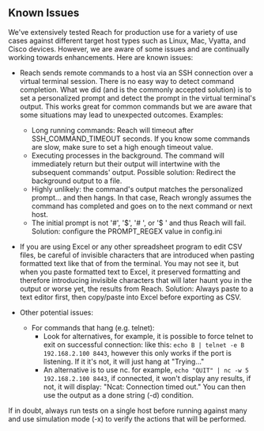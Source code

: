 Known Issues
------------

We've extensively tested Reach for production use for a variety of use cases against different target host
types such as Linux, Mac, Vyatta, and Cisco devices.  However, we are aware of some issues and are continually
working towards enhancements.  Here are known issues:

- Reach sends remote commands to a host via an SSH connection over a virtual terminal session. There is no easy
    way to detect command completion. What we did (and is the commonly accepted solution) is to set a
    personalized prompt and detect the prompt in the virtual terminal's output. This works great for common
    commands but we are aware that some situations may lead to unexpected outcomes. Examples:

     - Long running commands: Reach will timeout after SSH_COMMAND_TIMEOUT seconds. If you know some commands
        are slow, make sure to set a high enough timeout value.
     - Executing processes in the background. The command will immediately return but their output will
        intertwine with the subsequent commands' output.
        Possible solution: Redirect the background output to a file.
     - Highly unlikely: the command's output matches the personalized prompt... and then hangs. In that case,
        Reach wrongly assumes the command has completed and goes on to the next command or next host.
     - The initial prompt is not '#', '$', '# ', or '$ ' and thus Reach will fail.
        Solution: configure the PROMPT_REGEX value in config.ini      

- If you are using Excel or any other spreadsheet program to edit CSV files, be careful of invisible characters
    that are introduced when pasting formatted text like that of from the terminal.  You may not see it, but 
    when you paste formatted text to Excel, it preserved formatting and therefore introducing invisible characters
    that will later haunt you in the output or worse yet, the results from Reach.  Solution: Always paste to a 
    text editor first, then copy/paste into Excel before exporting as CSV.

- Other potential issues:
     - For commands that hang (e.g. telnet):
        - Look for alternatives, for example, it is possible to force telnet to exit on successful connection:
            like this: `echo B | telnet -e B 192.168.2.100 8443`, however this only works if the port is
            listening.  If it it's not, it will just hang at "Trying..."
        - An alternative is to use nc. for example, `echo "QUIT" | nc -w 5 192.168.2.100 8443`, if
            connected, it won't display any results, if not, it will display: "Ncat: Connection timed out."
            You can then use the output as a done string (-d) condition.

If in doubt, always run tests on a single host before running against many and use simulation mode (-x) to verify the actions that will be performed.
